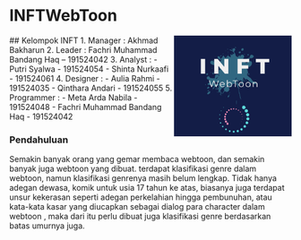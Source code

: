 # INFTWebToon
<img align="right" height="180" src="https://github.com/INFT/INFTWebToon/blob/master/LogoINFTWebToon.PNG?raw=true" />
## Kelompok INFT
1. Manager		      : Akhmad Bakharun
2. Leader			   : Fachri Muhammad Bandang Haq – 191524042
3. Analyst		      : 
   - Putri Syalwa - 191524054
   - Shinta Nurkaafi - 191524061
4. Designer 		   : 
   - Aulia Rahmi - 191524035
   - Qinthara Andari - 191524055	
5. Programmer  		  : 
   - Meta Arda Nabila - 191524048
   - Fachri Muhammad Bandang Haq - 191524042

### Pendahuluan
Semakin banyak orang yang gemar membaca webtoon, dan semakin banyak juga webtoon yang dibuat. terdapat klasifikasi genre dalam webtoon, namun klasifikasi genrenya masih belum lengkap.  Tidak hanya adegan dewasa, komik untuk usia 17 tahun ke atas, biasanya juga terdapat unsur kekerasan seperti adegan perkelahian hingga pembunuhan, atau kata-kata kasar yang diucapkan sebagai dialog para character dalam webtoon , maka dari itu perlu dibuat juga klasifikasi 
genre berdasarkan batas umurnya juga.

